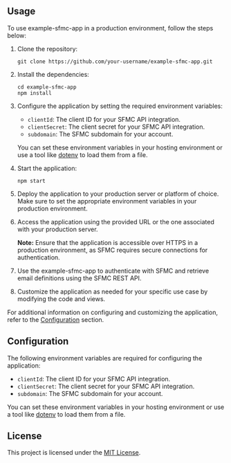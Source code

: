 ## Usage

To use example-sfmc-app in a production environment, follow the steps below:

1. Clone the repository:

   ```shell
   git clone https://github.com/your-username/example-sfmc-app.git
   ```

2. Install the dependencies:

   ```shell
   cd example-sfmc-app
   npm install
   ```

3. Configure the application by setting the required environment variables:
   - `clientId`: The client ID for your SFMC API integration.
   - `clientSecret`: The client secret for your SFMC API integration.
   - `subdomain`: The SFMC subdomain for your account.

   You can set these environment variables in your hosting environment or use a tool like [dotenv](https://www.npmjs.com/package/dotenv) to load them from a file.

4. Start the application:

   ```shell
   npm start
   ```

5. Deploy the application to your production server or platform of choice. Make sure to set the appropriate environment variables in your production environment.

6. Access the application using the provided URL or the one associated with your production server.

   **Note:** Ensure that the application is accessible over HTTPS in a production environment, as SFMC requires secure connections for authentication.

7. Use the example-sfmc-app to authenticate with SFMC and retrieve email definitions using the SFMC REST API.

8. Customize the application as needed for your specific use case by modifying the code and views.

For additional information on configuring and customizing the application, refer to the [Configuration](#configuration) section.

## Configuration

The following environment variables are required for configuring the application:

- `clientId`: The client ID for your SFMC API integration.
- `clientSecret`: The client secret for your SFMC API integration.
- `subdomain`: The SFMC subdomain for your account.

You can set these environment variables in your hosting environment or use a tool like [dotenv](https://www.npmjs.com/package/dotenv) to load them from a file.

## License

This project is licensed under the [MIT License](LICENSE).
```
